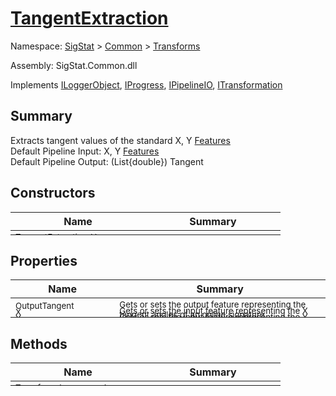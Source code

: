 # [TangentExtraction](./TangentExtraction.md)

Namespace: [SigStat]() > [Common](./../README.md) > [Transforms](./README.md)

Assembly: SigStat.Common.dll

Implements [ILoggerObject](./../ILoggerObject.md), [IProgress](./../Helpers/IProgress.md), [IPipelineIO](./../Pipeline/IPipelineIO.md), [ITransformation](./../ITransformation.md)

## Summary
Extracts tangent values of the standard X, Y [Features](https://github.com/hargitomi97/sigstat/blob/master/docs/md/SigStat/Common/Features.md)<br>Default Pipeline Input: X, Y [Features](https://github.com/hargitomi97/sigstat/blob/master/docs/md/SigStat/Common/Features.md)<br>Default Pipeline Output: (List{double})  Tangent

## Constructors

| Name | Summary | 
| --- | --- | 
| <sub>TangentExtraction (  )</sub><div style="margin: -28px 0px 0px 0px;"><img width=200/>  | <sub></sub><div style="margin: -28px 0px 0px 0px;"><img width=200/>  | <br>


## Properties

| Name | Summary | 
| --- | --- | 
| <sub>OutputTangent</sub><div style="margin: -28px 0px 0px 0px;"><img width=200/>  | <sub>Gets or sets the output feature representing the tangent angles of an online signature</sub><div style="margin: -28px 0px 0px 0px;"><img width=200/>  | <br>
| <sub>X</sub><div style="margin: -28px 0px 0px 0px;"><img width=200/>  | <sub>Gets or sets the input feature representing the X coordinates of an online signature</sub><div style="margin: -28px 0px 0px 0px;"><img width=200/>  | <br>
| <sub>Y</sub><div style="margin: -28px 0px 0px 0px;"><img width=200/>  | <sub>Gets or sets the input feature representing the Y coordinates of an online signature</sub><div style="margin: -28px 0px 0px 0px;"><img width=200/>  | <br>


## Methods

| Name | Summary | 
| --- | --- | 
| <sub>[Transform](./Methods/TangentExtraction-100663596.md) ( [`Signature`](./../Signature.md) )</sub><div style="margin: -28px 0px 0px 0px;"><img width=200/>  | <sub></sub><div style="margin: -28px 0px 0px 0px;"><img width=200/>  | <br>



